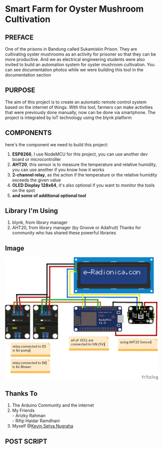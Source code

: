 # Smart Farm for Oyster Mushroom Cultivation

## PREFACE
One of the prisons in Bandung called Sukamiskin Prison. They are cultivating oyster mushrooms as an activity for prisoner so that they can be more productive. And we as electrical engineering students were also invited to build an automation system for oyster mushroom cultivation. You can see documentation photos while we were building this tool in the documentation section

## PURPOSE
The aim of this project is to create an automatic remote control system based on the internet of things. With this tool, farmers can make activities that were previously done manually, now can be done via smartphone. The project is integrated by IoT technology using the blynk platform

## COMPONENTS
here's the component we need to build this project:
  1. **ESP8266**, I use NodeMCU for this project, you can use another dev board or microcontroller
  2. **AHT20**, this sensor is to measure the temperature and relative humidity, you can use another if you know how it works
  3. **2-channel relay**, as the action if the temperature or the relative humidity exceeds the given value
  4. **OLED Display 128x64**, it's also optional if you want to monitor the tools on the spot
  5. **and some of additional optional tool**

## Library I'm Using
  1. blynk, from library manager
  2. AHT20, from library manager (by Groove or Adafruit)
Thanks for community who has shared these powerful libraries

## Image
![wiring diagram](core/IoT_Smart_Farm-Wiring_Diagram.png) 

## Thanks To
  1. The Arduino Community and the internet
  2. My Friends  
    - Arizky Rahman  
    - Rifqi Haidar Ramdhani  
  3.  Myself @[Kevin Setya Nugraha](https://github.com/kvin-setya) <br>


## POST SCRIPT
